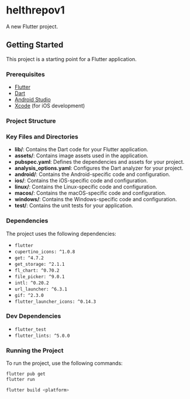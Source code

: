 # helthrepov1

A new Flutter project.

## Getting Started

This project is a starting point for a Flutter application.

### Prerequisites

- [Flutter](https://flutter.dev/docs/get-started/install)
- [Dart](https://dart.dev/get-dart)
- [Android Studio](https://developer.android.com/studio)
- [Xcode](https://developer.apple.com/xcode/) (for iOS development)

### Project Structure


### Key Files and Directories

- **lib/**: Contains the Dart code for your Flutter application.
- **assets/**: Contains image assets used in the application.
- **pubspec.yaml**: Defines the dependencies and assets for your project.
- **analysis_options.yaml**: Configures the Dart analyzer for your project.
- **android/**: Contains the Android-specific code and configuration.
- **ios/**: Contains the iOS-specific code and configuration.
- **linux/**: Contains the Linux-specific code and configuration.
- **macos/**: Contains the macOS-specific code and configuration.
- **windows/**: Contains the Windows-specific code and configuration.
- **test/**: Contains the unit tests for your application.

### Dependencies

The project uses the following dependencies:

- `flutter`
- `cupertino_icons: ^1.0.8`
- `get: ^4.7.2`
- `get_storage: ^2.1.1`
- `fl_chart: ^0.70.2`
- `file_picker: ^9.0.1`
- `intl: ^0.20.2`
- `url_launcher: ^6.3.1`
- `gif: ^2.3.0`
- `flutter_launcher_icons: ^0.14.3`

### Dev Dependencies

- `flutter_test`
- `flutter_lints: ^5.0.0`

### Running the Project

To run the project, use the following commands:

```sh
flutter pub get
flutter run

flutter build <platform>